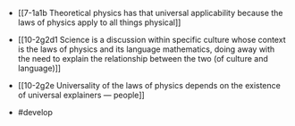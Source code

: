 - [[7-1a1b Theoretical physics has that universal applicability because the laws of physics apply to all things physical]]

- [[10-2g2d1 Science is a discussion within specific culture whose context is the laws of physics and its language mathematics, doing away with the need to explain the relationship between the two (of culture and language)]]

- [[10-2g2e Universality of the laws of physics depends on the existence of universal explainers — people]]

- #develop
